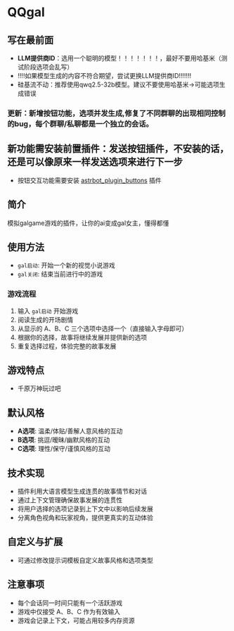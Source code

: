  # QQgal

 ## 写在最前面

- **LLM提供商ID**：选用一个聪明的模型！！！！！！！，最好不要用哈基米（测试阶段选项会乱写）
- !!!!如果模型生成的内容不符合期望，尝试更换LLM提供商ID!!!!!!!
- 硅基流不动：推荐使用qwq2.5-32b模型。建议不要使用哈基米→可能选项生成错误

### 更新：新增按钮功能，选项并发生成,修复了不同群聊的出现相同控制的bug，每个群聊/私聊都是一个独立的会话。

## 新功能需安装前置插件：发送按钮插件，不安装的话，还是可以像原来一样发送选项来进行下一步
- 按钮交互功能需要安装 [astrbot_plugin_buttons](https://github.com/Zhalslar/astrbot_plugin_buttons) 插件

## 简介
模拟galgame游戏的插件，让你的ai变成gal女主，懂得都懂

## 使用方法

- `gal启动`: 开始一个新的视觉小说游戏
- `gal关闭`: 结束当前进行中的游戏

### 游戏流程

1. 输入 `gal启动` 开始游戏
2. 阅读生成的开场剧情
3. 从显示的 A、B、C 三个选项中选择一个（直接输入字母即可）
4. 根据你的选择，故事将继续发展并提供新的选项
5. 重复选择过程，体验完整的故事发展

## 游戏特点
- 千原万神玩过吧

## 默认风格
- **A选项**: 温柔/体贴/善解人意风格的互动
- **B选项**: 挑逗/暧昧/幽默风格的互动
- **C选项**: 理性/保守/谨慎风格的互动

## 技术实现

- 插件利用大语言模型生成连贯的故事情节和对话
- 通过上下文管理确保故事发展的连贯性
- 将用户选择的选项记录到上下文中以影响后续发展
- 分离角色视角和玩家视角，提供更真实的互动体验

## 自定义与扩展
- 可通过修改提示词模板自定义故事风格和选项类型
## 注意事项
- 每个会话同一时间只能有一个活跃游戏
- 游戏中仅接受 A、B、C 作为有效输入
- 游戏会记录上下文，可能占用较多内存资源



